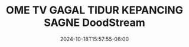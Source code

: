 --- 
title: "OME TV GAGAL TIDUR KEPANCING SAGNE  DoodStream"
description: "    OME TV GAGAL TIDUR KEPANCING SAGNE  DoodStream premium durasi panjang new"
date: 2024-10-18T15:57:55-08:00
file_code: "p6sdjq7tm006"
draft: false
cover: "nv691no34el41b0b.jpg"
tags: ["OME", "GAGAL", "TIDUR", "KEPANCING", "SAGNE", "DoodStream", "bokep-indo", "bokep-viral", "bokep-ig"]
length: 225
fld_id: "1391164"
foldername: ".HijabKasir18Video"
categories: [".HijabKasir18Video"]
views: 1007
---